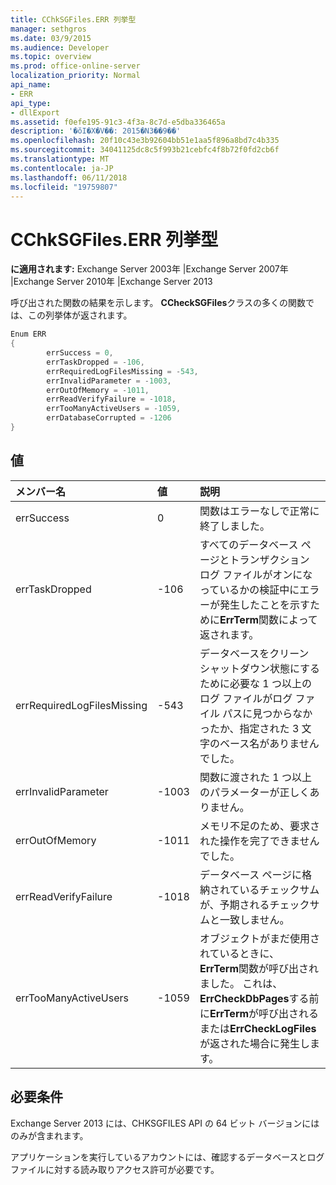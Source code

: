 ```yaml
---
title: CChkSGFiles.ERR 列挙型
manager: sethgros
ms.date: 03/9/2015
ms.audience: Developer
ms.topic: overview
ms.prod: office-online-server
localization_priority: Normal
api_name:
- ERR
api_type:
- dllExport
ms.assetid: f0efe195-91c3-4f3a-8c7d-e5dba336465a
description: '�ŏI�X�V��: 2015�N3��9��'
ms.openlocfilehash: 20f10c43e3b92604bb51e1aa5f896a8bd7c4b335
ms.sourcegitcommit: 34041125dc8c5f993b21cebfc4f8b72f0fd2cb6f
ms.translationtype: MT
ms.contentlocale: ja-JP
ms.lasthandoff: 06/11/2018
ms.locfileid: "19759807"
---
```

# <a name="cchksgfileserr-enumeration"></a>CChkSGFiles.ERR 列挙型 
  
**に適用されます:** Exchange Server 2003年 |Exchange Server 2007年 |Exchange Server 2010年 |Exchange Server 2013
  
呼び出された関数の結果を示します。 **CCheckSGFiles**クラスの多くの関数では、この列挙体が返されます。 
  
```cs
Enum ERR  
{
        errSuccess = 0,
        errTaskDropped = -106,
        errRequiredLogFilesMissing = -543,
        errInvalidParameter = -1003,
        errOutOfMemory = -1011,
        errReadVerifyFailure = -1018,
        errTooManyActiveUsers = -1059,
        errDatabaseCorrupted = -1206
}

```

## <a name="values"></a>値

|**メンバー名**|**値**|**説明**|
|:-----|:-----|:-----|
|errSuccess  <br/> |0  <br/> |関数はエラーなしで正常に終了しました。  <br/> |
|errTaskDropped  <br/> |-106  <br/> |すべてのデータベース ページとトランザクション ログ ファイルがオンになっているかの検証中にエラーが発生したことを示すために**ErrTerm**関数によって返されます。  <br/> |
|errRequiredLogFilesMissing  <br/> |-543  <br/> |データベースをクリーン シャットダウン状態にするために必要な 1 つ以上のログ ファイルがログ ファイル パスに見つからなかったか、指定された 3 文字のベース名がありませんでした。  <br/> |
|errInvalidParameter  <br/> |-1003  <br/> |関数に渡された 1 つ以上のパラメーターが正しくありません。  <br/> |
|errOutOfMemory  <br/> |-1011  <br/> |メモリ不足のため、要求された操作を完了できませんでした。  <br/> |
|errReadVerifyFailure  <br/> |-1018  <br/> |データベース ページに格納されているチェックサムが、予期されるチェックサムと一致しません。  <br/> |
|errTooManyActiveUsers  <br/> |-1059  <br/> |オブジェクトがまだ使用されているときに、 **ErrTerm**関数が呼び出されました。 これは、 **ErrCheckDbPages**する前に**ErrTerm**が呼び出されるまたは**ErrCheckLogFiles**が返された場合に発生します。  <br/> |
   
## <a name="requirements"></a>必要条件

Exchange Server 2013 には、CHKSGFILES API の 64 ビット バージョンにはのみが含まれます。
  
アプリケーションを実行しているアカウントには、確認するデータベースとログ ファイルに対する読み取りアクセス許可が必要です。
  

